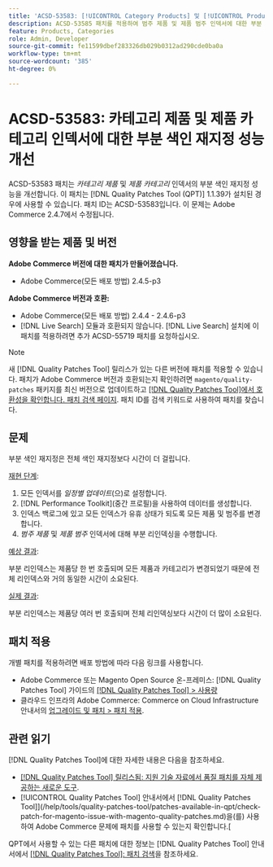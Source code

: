 ```yaml
---
title: 'ACSD-53583: [!UICONTROL Category Products] 및 [!UICONTROL Product Categories] 인덱서에 대한 부분 색인 재지정 성능 개선'
description: ACSD-53585 패치를 적용하여 범주 제품 및 제품 범주 인덱서에 대한 부분 색인 재지정 성능을 개선합니다.
feature: Products, Categories
role: Admin, Developer
source-git-commit: fe11599dbef283326db029b0312ad290cde0ba0a
workflow-type: tm+mt
source-wordcount: '385'
ht-degree: 0%

---
```


# ACSD-53583: 카테고리 제품 및 제품 카테고리 인덱서에 대한 부분 색인 재지정 성능 개선

ACSD-53583 패치는 *카테고리 제품* 및 *제품 카테고리* 인덱서의 부분 색인 재지정 성능을 개선합니다. 이 패치는 [!DNL Quality Patches Tool (QPT)] 1.1.39가 설치된 경우에 사용할 수 있습니다. 패치 ID는 ACSD-53583입니다. 이 문제는 Adobe Commerce 2.4.7에서 수정됩니다.

## 영향을 받는 제품 및 버전

**Adobe Commerce 버전에 대한 패치가 만들어졌습니다.**

* Adobe Commerce(모든 배포 방법) 2.4.5-p3

**Adobe Commerce 버전과 호환:**

* Adobe Commerce(모든 배포 방법) 2.4.4 - 2.4.6-p3
* [!DNL Live Search] 모듈과 호환되지 않습니다. [!DNL Live Search] 설치에 이 패치를 적용하려면 추가 ACSD-55719 패치를 요청하십시오.

>[!NOTE]
>
>새 [!DNL Quality Patches Tool] 릴리스가 있는 다른 버전에 패치를 적용할 수 있습니다. 패치가 Adobe Commerce 버전과 호환되는지 확인하려면 `magento/quality-patches` 패키지를 최신 버전으로 업데이트하고 [[!DNL Quality Patches Tool]에서 호환성을 확인합니다. 패치 검색 페이지](https://experienceleague.adobe.com/tools/commerce-quality-patches/index.html). 패치 ID를 검색 키워드로 사용하여 패치를 찾습니다.

## 문제

부분 색인 재지정은 전체 색인 재지정보다 시간이 더 걸립니다.

<u>재현 단계</u>:

1. 모든 인덱서를 *일정별 업데이트*(으)로 설정합니다.
1. [!DNL Performance Toolkit](중간 프로필)을 사용하여 데이터를 생성합니다.
1. 인덱스 백로그에 있고 모든 인덱스가 유휴 상태가 되도록 모든 제품 및 범주를 변경합니다.
1. *범주 제품* 및 *제품 범주* 인덱서에 대해 부분 리인덱싱을 수행합니다.

<u>예상 결과</u>:

부분 리인덱스는 제품당 한 번 호출되며 모든 제품과 카테고리가 변경되었기 때문에 전체 리인덱스와 거의 동일한 시간이 소요된다.

<u>실제 결과</u>:

부분 리인덱스는 제품당 여러 번 호출되며 전체 리인덱싱보다 시간이 더 많이 소요된다.

## 패치 적용

개별 패치를 적용하려면 배포 방법에 따라 다음 링크를 사용합니다.

* Adobe Commerce 또는 Magento Open Source 온-프레미스: [!DNL Quality Patches Tool] 가이드의 [[!DNL Quality Patches Tool] > 사용량](/help/tools/quality-patches-tool/usage.md)
* 클라우드 인프라의 Adobe Commerce: Commerce on Cloud Infrastructure 안내서의 [업그레이드 및 패치 > 패치 적용](https://experienceleague.adobe.com/docs/commerce-cloud-service/user-guide/develop/upgrade/apply-patches.html).

## 관련 읽기

[!DNL Quality Patches Tool]에 대한 자세한 내용은 다음을 참조하세요.

* [[!DNL Quality Patches Tool] 릴리스됨: 지원 기술 자료에서 품질 패치를 자체 제공하는 새로운 도구](https://experienceleague.adobe.com/en/docs/commerce-knowledge-base/kb/announcements/commerce-announcements/magento-quality-patches-released-new-tool-to-self-serve-quality-patches).
* [!UICONTROL Quality Patches Tool] 안내서에서  [!DNL Quality Patches Tool]](/help/tools/quality-patches-tool/patches-available-in-qpt/check-patch-for-magento-issue-with-magento-quality-patches.md)을(를) 사용하여 Adobe Commerce 문제에 패치를 사용할 수 있는지 확인합니다.[


QPT에서 사용할 수 있는 다른 패치에 대한 정보는 [!DNL Quality Patches Tool] 안내서에서 [[!DNL Quality Patches Tool]: 패치 검색](https://experienceleague.adobe.com/tools/commerce-quality-patches/index.html)을 참조하세요.
